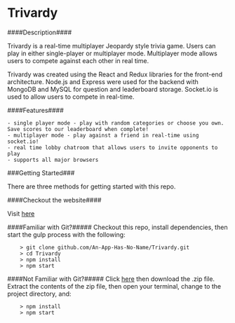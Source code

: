 # Trivardy

####Description####

Trivardy is a real-time multiplayer Jeopardy style trivia game. Users can play in either single-player or multiplayer mode. Multiplayer mode allows users to compete against each other in real time.

Trivardy was created using the React and Redux libraries for the front-end architecture. Node.js and Express were used for the backend with MongoDB and MySQL for question and leaderboard storage. Socket.io is used to allow users to compete in real-time.

####Features####

	- single player mode - play with random categories or choose you own. Save scores to our leaderboard when complete!
	- multiplayer mode - play against a friend in real-time using socket.io!
	- real time lobby chatroom that allows users to invite opponents to play
	- supports all major browsers


###Getting Started###

There are three methods for getting started with this repo.

####Checkout the website####

Visit [here](http://trivardy.herokuapp.com/)

####Familiar with Git?#####
Checkout this repo, install dependencies, then start the gulp process with the following:

```
	> git clone github.com/An-App-Has-No-Name/Trivardy.git
	> cd Trivardy
	> npm install
	> npm start
```

####Not Familiar with Git?#####
Click [here](https://github.com/An-App-Has-No-Name/Trivardy) then download the .zip file.  Extract the contents of the zip file, then open your terminal, change to the project directory, and:

```
	> npm install
	> npm start
```
